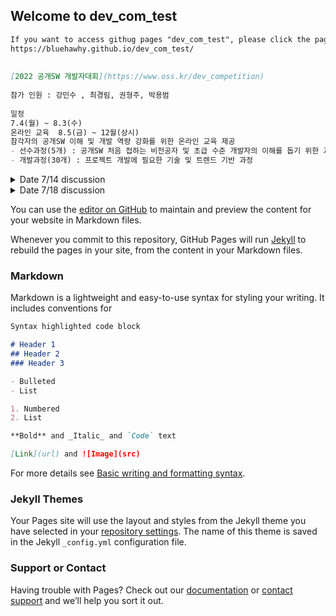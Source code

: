 ## Welcome to dev_com_test

```markdown
If you want to access githug pages "dev_com_test", please click the page below.  
https://bluehawhy.github.io/dev_com_test/  
  
  
[2022 공개SW 개발자대회](https://www.oss.kr/dev_competition)
  
참가 인원 : 강민수 , 최경림, 권형주, 박용범  
  
일정  
7.4(월) ~ 8.3(수)  
온라인 교육	8.5(금) ~ 12월(상시)  
참각자의 공개SW 이해 및 개발 역량 강화를 위한 온라인 교육 제공  
- 선수과정(5개) : 공개SW 처음 접하는 비전공자 및 초급 수준 개발자의 이해를 돕기 위한 과정  
- 개발과정(30개) : 프로젝트 개발에 필요한 기술 및 트렌드 기반 과정  
```

<details>
<summary>Date 7/14 discussion</summary>
<div markdown="1">
강의 듣고, git에 본인 이니셜.txt로 커밋하기  

https://www.inflearn.com/course/git-and-github  

https://github.com/bluehawhy/dev_com_test.git  
  
기본 베이스가 자바스크립트 or 타입스크립트이므로 각자 공부  
  
참고 사이트  
수상작들 - https://www.oss.kr/dev_competition_activities  
추가 강의 - https://nomadcoders.co/git-for-beginners  
</div>
</details>

<details>
<summary>Date 7/18 discussion</summary>
<div markdown="1">
git 참고 강의  
git 협업방식 - https://youtu.be/EV3FZ3cWBp8  
git 기본 강의 - https://youtu.be/sly2u8BIi9E  
  
TODO - 프로젝트 아이디어 각자 2개씩  
- 제목 1줄  
- 디스크립션 2-3줄  
- due : 7.21(목)까지  
>bluehawhy@gmail.com  
  
익명 투표로 진행할 예정   
  
예시 idea  
대충 저번 수상작 예를 들면  
식자제 교환 시스템  
식자제를 근접한 사람끼리 교환하는 앱  
한 사람이 글을 올리면 다른 사람이 보고 채팅을 통해 교환 및 나눔한다  
> 넘 깊지 않게 작성
</div>
</details>


You can use the [editor on GitHub](https://github.com/bluehawhy/dev_com_test/edit/main/docs/index.md) to maintain and preview the content for your website in Markdown files.

Whenever you commit to this repository, GitHub Pages will run [Jekyll](https://jekyllrb.com/) to rebuild the pages in your site, from the content in your Markdown files.

### Markdown

Markdown is a lightweight and easy-to-use syntax for styling your writing. It includes conventions for

```markdown
Syntax highlighted code block

# Header 1
## Header 2
### Header 3

- Bulleted
- List

1. Numbered
2. List

**Bold** and _Italic_ and `Code` text

[Link](url) and ![Image](src)
```

For more details see [Basic writing and formatting syntax](https://docs.github.com/en/github/writing-on-github/getting-started-with-writing-and-formatting-on-github/basic-writing-and-formatting-syntax).

### Jekyll Themes

Your Pages site will use the layout and styles from the Jekyll theme you have selected in your [repository settings](https://github.com/bluehawhy/dev_com_test/settings/pages). The name of this theme is saved in the Jekyll `_config.yml` configuration file.

### Support or Contact

Having trouble with Pages? Check out our [documentation](https://docs.github.com/categories/github-pages-basics/) or [contact support](https://support.github.com/contact) and we’ll help you sort it out.
